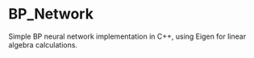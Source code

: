 # BP_Network
Simple BP neural network implementation in C++, using Eigen for linear algebra calculations.
